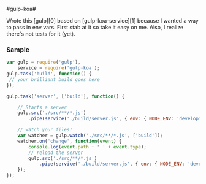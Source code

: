 #gulp-koa#

Wrote this [gulp][0] based on [gulp-koa-service][1] because I wanted a way to pass in env vars. First stab at it so take it easy on me. Also, I realize there's not tests for it (yet).

### Sample ###

```javascript
var gulp = require('gulp'),
    service = require('gulp-koa');
gulp.task('build', function() {
 // your brilliant build goes here
});

gulp.task('server', ['build'], function() {

    // Starts a server
    gulp.src('./src/**/*.js')
        .pipe(service('./build/server.js', { env: { NODE_ENV: 'development', DEBUG: '*' }}));

    // watch your files!
    var watcher = gulp.watch('./src/**/*.js', ['build']);
    watcher.on('change', function(event) {
        console.log(event.path + ' ' + event.type);
        // reload the server
        gulp.src('./src/**/*.js')
            .pipe(service('./build/server.js', { env: { NODE_ENV: 'development', DEBUG: '*' }}));
    });
});